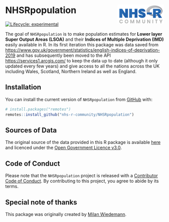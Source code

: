 
<!-- README.md is generated from README.Rmd. Please edit that file -->

# NHSRpopulation <a href='https://nhsrcommunity.com/'><img src='man/figures/logo.png' align="right" height="60" /></a>

<!-- badges: start -->

[![Lifecycle:
experimental](https://img.shields.io/badge/lifecycle-experimental-orange.svg)](https://lifecycle.r-lib.org/articles/stages.html#experimental)
<!-- badges: end -->

The goal of `NHSRpopulation` is to make population estimates for **Lower
layer Super Output Areas (LSOA)** and their **Indices of Multiple
Deprivation (IMD)** easily available in R. In its first iteration this
package was data saved from
<https://www.gov.uk/government/statistics/english-indices-of-deprivation-2019>
and has subsequently been moved to the API
<https://services1.arcgis.com/> to keep the data up to date (although it
only updated every few years) and give access to all the nations across
the UK including Wales, Scotland, Northern Ireland as well as England.

## Installation

You can install the current version of `NHSRpopulation` from
[GitHub](https://github.com/nhs-r-community/NHSRpopulation) with:

``` r
# install.packages("remotes")
remotes::install_github("nhs-r-community/NHSRpopulation")
```

## Sources of Data

The original source of the data provided in this R package is available
[here](https://www.ons.gov.uk/peoplepopulationandcommunity/populationandmigration/populationestimates/datasets/lowersuperoutputareamidyearpopulationestimates)
and licenced under the [Open Government Licence
v3.0](http://www.nationalarchives.gov.uk/doc/open-government-licence/version/3/).

## Code of Conduct

Please note that the `NHSRpopulation` project is released with a
[Contributor Code of
Conduct](https://contributor-covenant.org/version/2/0/CODE_OF_CONDUCT.html).
By contributing to this project, you agree to abide by its terms.

## Special note of thanks

This package was originally created by [Milan
Wiedemann](https://github.com/milanwiedemann).
